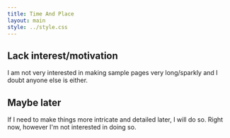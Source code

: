 ```yaml
---
title: Time And Place
layout: main
style: ../style.css
---
```


## Lack interest/motivation
I am not very interested in making sample pages very long/sparkly and I doubt anyone else is either.

## Maybe later
If I need to make things more intricate and detailed later, I will do so.  Right now, however I'm not interested in doing so.
